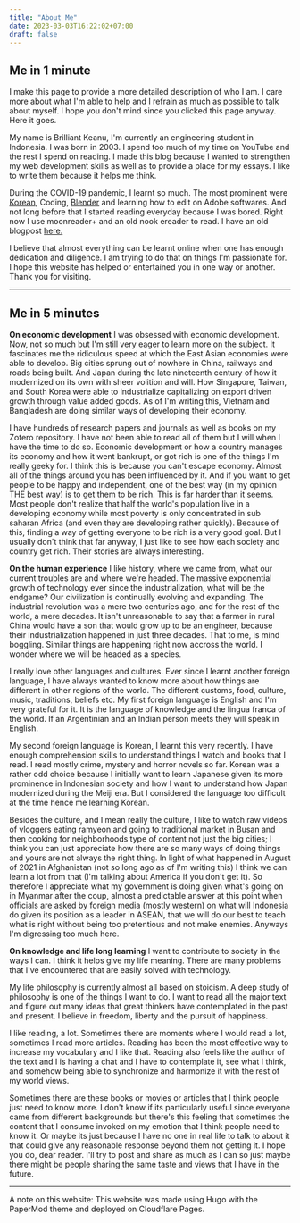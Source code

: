 ```yaml
---
title: "About Me"
date: 2023-03-03T16:22:02+07:00
draft: false
---
```

## Me in 1 minute
I make this page to provide a more detailed description of who I am. I care more about what I'm able to help and I refrain as much as possible to talk about myself. I hope you don't mind since you clicked this page anyway. Here it goes.

My name is Brilliant Keanu, I'm currently an engineering student in Indonesia. I was born in 2003. I spend too much of my time on YouTube and the rest I spend on reading. I made this blog because I wanted to strengthen my web development skills as well as to provide a place for my essays. I like to write them because it helps me think.

During the COVID-19 pandemic, I learnt so much. The most prominent were [Korean](https://www.youtube.com/watch?v=MXphO7BNuug), Coding, [Blender](https://www.blender.org/) and learning how to edit on Adobe softwares. And not long before that I started reading everyday because I was bored. Right now I use moonreader+ and an old nook ereader to read. I have an old blogpost [here.](http://www.oatlayers.wordpress.com)

I believe that almost everything can be learnt online when one has enough dedication and diligence. I am trying to do that on things I'm passionate for. I hope this website has helped or entertained you in one way or another. Thank you for visiting.

---
## Me in 5 minutes

**On economic development**
I was obsessed with economic development. Now, not so much but I'm still very eager to learn more on the subject. It fascinates me the ridiculous speed at which the East Asian economies were able to develop. Big cities sprung out of nowhere in China, railways and roads being built. And Japan during the late nineteenth century of how it modernized on its own with sheer volition and will. How Singapore, Taiwan, and South Korea were able to industrialize capitalizing on export driven growth through value added goods. As of I'm writing this, Vietnam and Bangladesh are doing similar ways of developing their economy.

I have hundreds of research papers and journals as well as books on my Zotero repository. I have not been able to read all of them but I will when I have the time to do so. Economic development or how a country manages its economy and how it went bankrupt, or got rich is one of the things I'm really geeky for. I think this is because you can't escape economy. Almost all of the things around you has been influenced by it. And if you want to get people to be happy and independent, one of the best way (in my opinion THE best way) is to get them to be rich. This is far harder than it seems. Most people don't realize that half the world's population live in a developing economy while most poverty is only concentrated in sub saharan Africa (and even they are developing rather quickly). Because of this, finding a way of getting everyone to be rich is a very good goal. But I usually don't think that far anyway, I just like to see how each society and country get rich. Their stories are always interesting.

**On the human experience**
I like history, where we came from, what our current troubles are and where we're headed. The massive exponential growth of technology ever since the industrialization, what will be the endgame? Our civilization is continually evolving and expanding. The industrial revolution was a mere two centuries ago, and for the rest of the world, a mere decades. It isn't unreasonable to say that a farmer in rural China would have a son that would grow up to be an engineer, because their industrialization happened in just three decades. That to me, is mind boggling. Similar things are happening right now accross the world. I wonder where we will be headed as a species.

I really love other languages and cultures. Ever since I learnt another foreign language, I have always wanted to know more about how things are different in other regions of the world. The different customs, food, culture, music, traditions, beliefs etc. My first foreign language is English and I'm very grateful for it. It is the language of knowledge and the lingua franca of the world. If an Argentinian and an Indian person meets they will speak in English.

My second foreign language is Korean, I learnt this very recently. I have enough comprehension skills to understand things I watch and books that I read. I read mostly crime, mystery and horror novels so far. Korean was a rather odd choice because I initially want to learn Japanese given its more prominence in Indonesian society and how I want to understand how Japan modernized during the Meiji era. But I considered the language too difficult at the time hence me learning Korean.

Besides the culture, and I mean really the culture, I like to watch raw videos of vloggers eating ramyeon and going to traditional market in Busan and then cooking for neighborhoods type of content not just the big cities; I think you can just appreciate how there are so many ways of doing things and yours are not always the right thing. In light of what happened in August of 2021 in Afghanistan (not so long ago as of I'm writing this) I think we can learn a lot from that (I'm talking about America if you don't get it). So therefore I appreciate what my government is doing given what's going on in Myanmar after the coup, almost a predictable answer at this point when officials are asked by foreign media (mostly western) on what will Indonesia do given its position as a leader in ASEAN, that we will do our best to teach what is right without being too pretentious and not make enemies. Anyways I'm digressing too much here.

**On knowledge and life long learning**
I want to contribute to society in the ways I can. I think it helps give my life meaning. There are many problems that I've encountered that are easily solved with technology.

My life philosophy is currently almost all based on stoicism. A deep study of philosophy is one of the things I want to do. I want to read all the major text and figure out many ideas that great thinkers have contemplated in the past and present. I believe in freedom, liberty and the pursuit of happiness.

I like reading, a lot. Sometimes there are moments where I would read a lot, sometimes I read more articles. Reading has been the most effective way to increase my vocabulary and I like that. Reading also feels like the author of the text and I is having a chat and I have to contemplate it, see what I think, and somehow being able to synchronize and harmonize it with the rest of my world views.

Sometimes there are these books or movies or articles that I think people just need to know more. I don't know if its particularly useful since everyone came from different backgrounds but there's this feeling that sometimes the content that I consume invoked on my emotion that I think people need to know it. Or maybe its just because I have no one in real life to talk to about it that could give any reasonable response beyond them not getting it. I hope you do, dear reader. I'll try to post and share as much as I can so just maybe there might be people sharing the same taste and views that I have in the future.

---
A note on this website:
This website was made using Hugo with the PaperMod theme and deployed on Cloudflare Pages.
